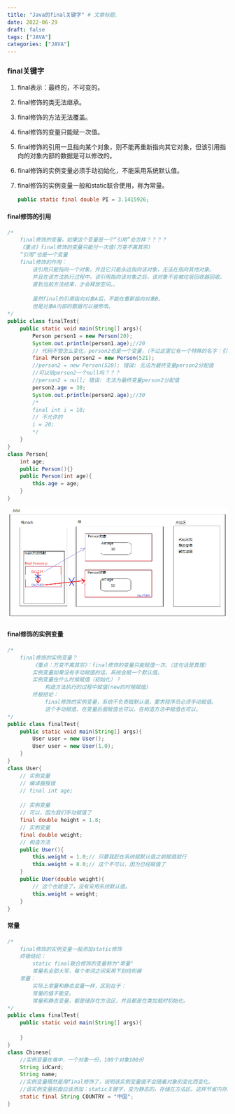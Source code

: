 ```yaml
---
title: "Java的final关键字" # 文章标题.
date: 2022-06-29
draft: false
tags: ["JAVA"]
categories: ["JAVA"]
---
```


### final关键字

1. final表示：最终的，不可变的。

2. final修饰的类无法继承。

3. final修饰的方法无法覆盖。

4. final修饰的变量只能赋一次值。

5. final修饰的引用一旦指向某个对象，则不能再重新指向其它对象，但该引用指向的对象内部的数据是可以修改的。

6. final修饰的实例变量必须手动初始化，不能采用系统默认值。

7. final修饰的实例变量一般和static联合使用，称为常量。

   ```java
   public static final double PI = 3.1415926;
   ```


#### final修饰的引用

```java
/*
	final修饰的变量，如果这个变量是一个“引用”会怎样？？？？
	《重点》final修饰的变量只能付一次值(万变不离其宗)
	“引用”也是一个变量
	final修饰的作用：
		该引用只能指向一个对象，并且它只能永远指向该对象，无法在指向其他对象。
		并且在该方法执行过程中，该引用指向该对象之后，该对象不会被垃圾回收器回收。
		直到当前方法结束，才会释放空间。、

		虽然final的引用指向对象A后，不能在重新指向对象B。
		但是对象A内部的数据可以被修改。
*/
public class finalTest{
	public static void main(String[] args){
		Person person1 = new Person(20);
		System.out.println(person1.age);//20
		// 代码不管怎么变化，person2也是一个变量，（不过这里它有一个特殊的名字：引用）
		final Person person2 = new Person(521);
		//person2 = new Person(520); 错误: 无法为最终变量person2分配值
		//可以给person2一个null吗？？？
		//person2 = null; 错误: 无法为最终变量person2分配值
		person2.age = 30;
		System.out.println(person2.age);//30
		/*
		final int i = 10;
		// 不允许的
		i = 20;
		*/
	}
}
class Person{
	int age;
	public Person(){}
	public Person(int age){
		this.age = age;
	}
}
```

![final修饰的引用](./final修饰的引用.png)

#### final修饰的实例变量

```java
/*
	final修饰的实例变量？
		《重点：万变不离其宗》：final修饰的变量只能赋值一次。（这句话是真理）
		实例变量如果没有手动赋值的话，系统会赋一个默认值。
		实例变量在什么时候赋值（初始化）？
			构造方法执行的过程中赋值(new的时候赋值)
		终极结论：
			final修饰的实例变量，系统不负责赋默认值，要求程序员必须手动赋值。
			这个手动赋值，在变量后面赋值也可以，在构造方法中赋值也可以。
*/
public class finalTest{
	public static void main(String[] args){
		User user = new User();
		User user = new User(1.0);
	}
}
class User{
	// 实例变量
	// 编译器报错
	// final int age;

	// 实例变量
	// 可以，因为我们手动赋值了
	final double height = 1.8;
	// 实例变量
	final double weight;
	// 构造方法
	public User(){
		this.weight = 1.0;// 只要我赶在系统赋默认值之前赋值就行
		this.weight = 8.0;// 这个不可以，因为已经赋值了
	}
	public User(double weight){
		// 这个也赋值了，没有采用系统默认值。
		this.weight = weight;
	}
}
```

#### 常量

```java
/*
	final修饰的实例变量一般添加static修饰
	终极结论：
		static final联合修饰的变量称为"常量"
		常量名全部大写，每个单词之间采用下划线衔接
	常量：
		实际上常量和静态变量一样，区别在于：
		常量的值不能变。
		常量和静态变量，都是储存在方法区，并且都是在类加载时初始化。
*/
public class finalTest{
	public static void main(String[] args){
		
	}
}
class Chinese{
	//实例变量在堆中，一个对象一份，100个对象100份
	String idCard;
	String name;
	//实例变量既然是用final修饰了，说明该实例变量值不会随着对象的变化而变化。
	//该实例变量前面应该添加：static关键字，变为静态的，存储在方法区。这样节省内存。
	static final String COUNTRY = "中国";
}
```

